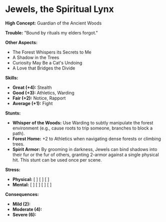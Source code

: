 # Jewels, the Spiritual Lynx

**High Concept:** Guardian of the Ancient Woods

**Trouble:** "Bound by rituals my elders forgot."

**Other Aspects:**
*   The Forest Whispers its Secrets to Me
*   A Shadow in the Trees
*   Curiosity May Be a Cat's Undoing
*   A Love that Bridges the Divide

**Skills:**
*   **Great (+4):** Stealth
*   **Good (+3):** Athletics, Warding
*   **Fair (+2):** Notice, Rapport
*   **Average (+1):** Fight

**Stunts:**
*   **Whisper of the Woods:** Use Warding to subtly manipulate the forest environment (e.g., cause roots to trip someone, branches to block a path).
*   **Forest Home:** +2 to Athletics when navigating dense forests or climbing trees.
*   **Spirit Armor:** By grooming in darkness, Jewels can bind shadows into their fur or the fur of others, granting 2-armor against a single physical hit. This stunt can be used once per scene.

**Stress:**
*   **Physical:** [ ] [ ] [ ]
*   **Mental:** [ ] [ ] [ ] [ ]

**Consequences:**
*   **Mild (2):**
*   **Moderate (4):**
*   **Severe (6):**
